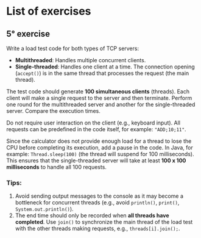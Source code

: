 # List of exercises

## 5° exercise

Write a load test code for both types of TCP servers:

-  **Multithreaded**: Handles multiple concurrent clients.  
 -  **Single-threaded**: Handles one client at a time. The connection opening (`accept()`) is in the same thread that processes the request (the main thread).  

The test code should generate **100 simultaneous clients** (threads). Each client will make a single request to the server and then terminate. Perform one round for the multithreaded server and another for the single-threaded server. Compare the execution times.

Do not require user interaction on the client (e.g., keyboard input). All requests can be predefined in the code itself, for example: `"ADD;10;11"`.  

Since the calculator does not provide enough load for a thread to lose the CPU before completing its execution, add a pause in the code. In Java, for example: `Thread.sleep(100)` (the thread will suspend for 100 milliseconds). This ensures that the single-threaded server will take at least **100 x 100 milliseconds** to handle all 100 requests.

### Tips:
1. Avoid sending output messages to the console as it may become a bottleneck for concurrent threads (e.g., avoid `println()`, `print()`, `System.out.println()`).
2. The end time should only be recorded when **all threads have completed**. Use `join()` to synchronize the main thread of the load test with the other threads making requests, e.g., `threads[i].join();`.